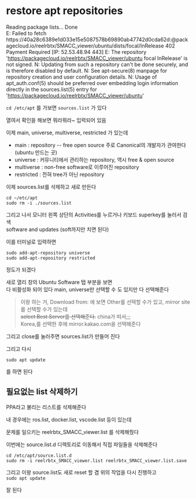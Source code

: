 # restore apt repositories 

Reading package lists... Done                                                  
E: Failed to fetch https://40a28c6389e1d033e15e5087578b69890ab47742d0cda62d:@packagecloud.io/reelrbtx/SMACC_viewer/ubuntu/dists/focal/InRelease  402  Payment Required [IP: 52.53.48.94 443]
E: The repository 'https://packagecloud.io/reelrbtx/SMACC_viewer/ubuntu focal InRelease' is not signed.
N: Updating from such a repository can't be done securely, and is therefore disabled by default.
N: See apt-secure(8) manpage for repository creation and user configuration details.
N: Usage of apt_auth.conf(5) should be preferred over embedding login information directly in the sources.list(5) entry for 'https://packagecloud.io/reelrbtx/SMACC_viewer/ubuntu'



`cd /etc/apt` 를 가보면 `sources.list` 가 있다   

열여서 확인을 해보면 뭐라뭐라~ 입력되어 있음  

이제 main, universe, multiverse, restricted 가 있는데  

- main : repository -- free open source 주로 Canonical의 개발자가 관여한다 (ubuntu 만드는 곳)   
- universe : 커뮤니티에서 관리하는 repository, 역시 free & open source
- multiverse : non-free software로 이루어진 repository
- restricted : 전혀 tree가 아닌 repository 


이제 sources.list를 삭제하고 새로 만든다  
```
cd ~/etc/apt
sudo rm -i ./sources.list
```

그리고 나서 모니터 왼쪽 상단의 Activities를 누르거나 키보드 superkey를 눌러서 검색   
software and updates (soft까지만 치면 된다)

이를 터미널로 입력하면  
```
sudo add-apt-repository universe 
sudo add-apt-repository restricted
```
정도가 되겠다  


새로 열리 창의 Ubuntu Software 탭 부분을 보면  
다 비활성화 되어 있다   main, universe만 선택할 수 도 있지만 다 선택해준다  

> 이왕 하는 거, Download from: 에 보면 Other를 선택할 수가 있고, mirror site를 선택할 수가 있는데  
~~select Best Server를 선택해준다.~~ china가 떠서;;;   
Korea,를 선택한 후에 mirror.kakao.com을 선택해준다   

그리고 close를 눌러주면 sources.list가 만들어 진다   



그리고 다시 
```
sudo apt update
```
를 하면 된다   


## 필요없는 list 삭제하기   
PPA라고 불리는 리스트를 삭제해준다   

내 경우에는 ros.list, docker.list, vscode.list 등이 있는데   
 
문제를 일으키는 reelrbtx_SMACC_viewer.list 를 삭제해줬다 

이번에는 source.list.d 디렉토리로 이동해서 직접 파일들을 삭제해준다  
```
cd /etc/apt/source.list.d
sudo rm -i reelrbtx_SMACC_viewer.list reelrbtx_SMACC_viewer.list.save 
```

그리고 이왕 source.list도 새로 reset 할 겸 위의 작업을 다시 진행하고   
`sudo apt update`

잘 된다 